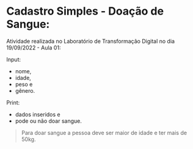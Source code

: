 # Cadastro Simples - Doação de Sangue:

Atividade realizada no Laboratório de Transformação Digital no dia 19/09/2022 - Aula 01:

Input: 

- nome, 
- idade, 
- peso e 
- gênero. 

Print: 

- dados inseridos e
- pode ou não doar sangue.

> Para doar sangue a pessoa deve ser maior de idade e ter mais de 50kg. 
